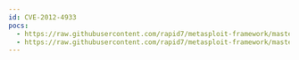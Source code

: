 ```yaml
---
id: CVE-2012-4933
pocs:
  - https://raw.githubusercontent.com/rapid7/metasploit-framework/master/modules/auxiliary/scanner/http/zenworks_assetmanagement_fileaccess.rb
  - https://raw.githubusercontent.com/rapid7/metasploit-framework/master/modules/auxiliary/scanner/http/zenworks_assetmanagement_getconfig.rb
---
```

